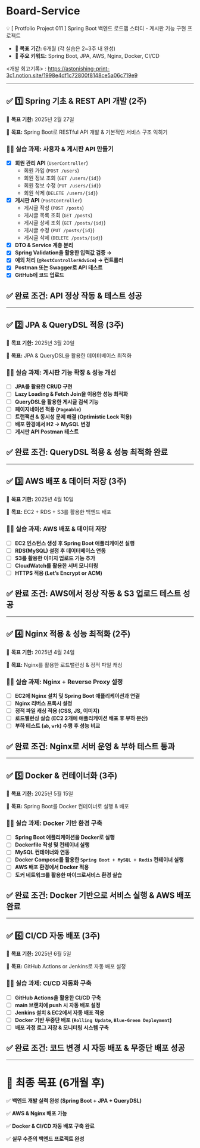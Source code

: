 # Board-Service
💡 [ Protfolio Project 011 ] Spring Boot 백엔드 로드맵 스터디 - 게시판 기능 구현 프로젝트  

- **📅 목표 기간:** 6개월 (각 실습은 2~3주 내 완성)
- **📌 주요 키워드:** Spring Boot, JPA, AWS, Nginx, Docker, CI/CD

<개발 회고기록> : https://astonishing-print-3c1.notion.site/1998e4df1c72800f8148ce5a06c719e9

---

## **✅ 1️⃣ Spring 기초 & REST API 개발 (2주)**

📅 **목표 기한:** 2025년 2월 27일

🎯 **목표:** Spring Boot로 RESTful API 개발 & 기본적인 서비스 구조 익히기

### **👨‍💻 실습 과제: 사용자 & 게시판 API 만들기**

- [x]  **회원 관리 API** (`UserController`)
    - 회원 가입 (`POST /users`)
    - 회원 정보 조회 (`GET /users/{id}`)
    - 회원 정보 수정 (`PUT /users/{id}`)
    - 회원 삭제 (`DELETE /users/{id}`)
- [x]  **게시판 API** (`PostController`)
    - 게시글 작성 (`POST /posts`)
    - 게시글 목록 조회 (`GET /posts`)
    - 게시글 상세 조회 (`GET /posts/{id}`)
    - 게시글 수정 (`PUT /posts/{id}`)
    - 게시글 삭제 (`DELETE /posts/{id}`)
- [x]  **DTO & Service 계층 분리**
- [x]  **Spring Validation을 활용한 입력값 검증 →**
- [x]  **예외 처리 (`@RestControllerAdvice`) → 컨트롤러**
- [x]  **Postman 또는 Swagger로 API 테스트**
- [x]  **GitHub에 코드 업로드**

## ✅ **완료 조건:** API 정상 작동 & 테스트 성공

---

## **✅ 2️⃣ JPA & QueryDSL 적용 (3주)**

📅 **목표 기한:** 2025년 3월 20일

🎯 **목표:** JPA & QueryDSL을 활용한 데이터베이스 최적화

### **👨‍💻 실습 과제: 게시판 기능 확장 & 성능 개선**

- [ ]  **JPA를 활용한 CRUD 구현**
- [ ]  **Lazy Loading & Fetch Join을 이용한 성능 최적화**
- [ ]  **QueryDSL을 활용한 게시글 검색 기능**
- [ ]  **페이지네이션 적용 (`Pageable`)**
- [ ]  **트랜잭션 & 동시성 문제 해결 (Optimistic Lock 적용)**
- [ ]  **배포 환경에서 H2 → MySQL 변경**
- [ ]  **게시판 API Postman 테스트**

## ✅ **완료 조건:** QueryDSL 적용 & 성능 최적화 완료

---

## **✅ 3️⃣ AWS 배포 & 데이터 저장 (3주)**

📅 **목표 기한:** 2025년 4월 10일

🎯 **목표:** EC2 + RDS + S3를 활용한 백엔드 배포

### **👨‍💻 실습 과제: AWS 배포 & 데이터 저장**

- [ ]  **EC2 인스턴스 생성 후 Spring Boot 애플리케이션 실행**
- [ ]  **RDS(MySQL) 설정 후 데이터베이스 연동**
- [ ]  **S3를 활용한 이미지 업로드 기능 추가**
- [ ]  **CloudWatch를 활용한 서버 모니터링**
- [ ]  **HTTPS 적용 (Let’s Encrypt or ACM)**

## ✅ **완료 조건:** AWS에서 정상 작동 & S3 업로드 테스트 성공

---

## **✅ 4️⃣ Nginx 적용 & 성능 최적화 (2주)**

📅 **목표 기한:** 2025년 4월 24일

🎯 **목표:** Nginx를 활용한 로드밸런싱 & 정적 파일 캐싱

### **👨‍💻 실습 과제: Nginx + Reverse Proxy 설정**

- [ ]  **EC2에 Nginx 설치 및 Spring Boot 애플리케이션과 연결**
- [ ]  **Nginx 리버스 프록시 설정**
- [ ]  **정적 파일 캐싱 적용 (CSS, JS, 이미지)**
- [ ]  **로드밸런싱 실습 (EC2 2개에 애플리케이션 배포 후 부하 분산)**
- [ ]  **부하 테스트 (`ab`, `wrk`) 수행 후 성능 비교**

## ✅ **완료 조건:** Nginx로 서버 운영 & 부하 테스트 통과

---

## **✅ 5️⃣ Docker & 컨테이너화 (3주)**

📅 **목표 기한:** 2025년 5월 15일

🎯 **목표:** Spring Boot를 Docker 컨테이너로 실행 & 배포

### **👨‍💻 실습 과제: Docker 기반 환경 구축**

- [ ]  **Spring Boot 애플리케이션을 Docker로 실행**
- [ ]  **Dockerfile 작성 및 컨테이너 실행**
- [ ]  **MySQL 컨테이너와 연동**
- [ ]  **Docker Compose를 활용한 `Spring Boot + MySQL + Redis` 컨테이너 실행**
- [ ]  **AWS 배포 환경에서 Docker 적용**
- [ ]  **도커 네트워크를 활용한 마이크로서비스 환경 실습**

## ✅ **완료 조건:** Docker 기반으로 서비스 실행 & AWS 배포 완료

---

## **✅ 6️⃣ CI/CD 자동 배포 (3주)**

📅 **목표 기한:** 2025년 6월 5일

🎯 **목표:** GitHub Actions or Jenkins로 자동 배포 설정

### **👨‍💻 실습 과제: CI/CD 자동화 구축**

- [ ]  **GitHub Actions을 활용한 CI/CD 구축**
- [ ]  **main 브랜치에 push 시 자동 배포 설정**
- [ ]  **Jenkins 설치 & EC2에서 자동 배포 적용**
- [ ]  **Docker 기반 무중단 배포 (`Rolling Update`, `Blue-Green Deployment`)**
- [ ]  **배포 과정 로그 저장 & 모니터링 시스템 구축**

## ✅ **완료 조건:** 코드 변경 시 자동 배포 & 무중단 배포 성공

---

# **🚀 최종 목표 (6개월 후)**

✅ **백엔드 개발 실력 완성 (Spring Boot + JPA + QueryDSL)**

✅ **AWS & Nginx 배포 가능**

✅ **Docker & CI/CD 자동 배포 구축 완료**

✅ **실무 수준의 백엔드 프로젝트 완성**

